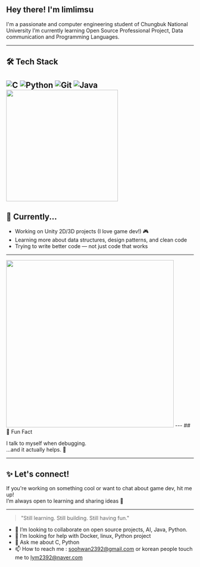 ## Hey there! I'm limlimsu

I'm a passionate and  computer engineering student of Chungbuk National University 
I’m currently learning Open Source Professional Project, Data communication and Programming Languages. 

---

## 🛠 Tech Stack

![C](https://img.shields.io/badge/C-Basics-informational?logo=c)
![Python](https://img.shields.io/badge/Python-Learning-yellow?logo=python)
![Git](https://img.shields.io/badge/Git-Always%20Committing-orange?logo=git)
![Java](https://img.shields.io/badge/Java-Object%20Oriented-informational?logo=java)
<img src ="https://media.giphy.com/media/JIX9t2j0ZTN9S/giphy.gif" width="300"/>
---

## 🌱 Currently...

- Working on Unity 2D/3D projects (I love game dev!) 🎮  
- Learning more about data structures, design patterns, and clean code  
- Trying to write better code — not just code that works

---
<img src="https://media.giphy.com/media/sIIhZliB2McAo/giphy.gif" width="450"/>
---
## 🧠 Fun Fact

I talk to myself when debugging.  
...and it actually helps. 🤯

---

## ✨ Let's connect!

If you're working on something cool or want to chat about game dev, hit me up!  
I’m always open to learning and sharing ideas 💬

---

> "Still learning. Still building. Still having fun."
 
- 👯 I’m looking to collaborate on open source projects, AI, Java, Python.
- 🤔 I’m looking for help with Docker, linux, Python project
- 💬 Ask me about C, Python
- 📫 How to reach me : soohwan2392@gmail.com or korean people touch me to lym2392@naver.com


